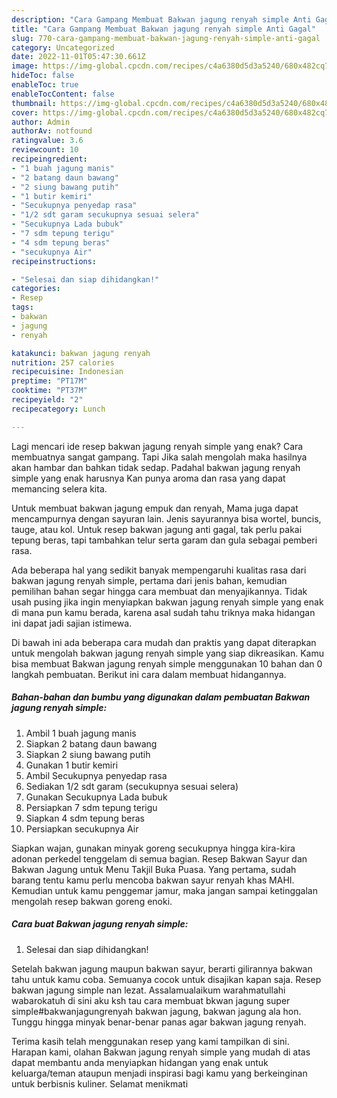 ```yaml
---
description: "Cara Gampang Membuat Bakwan jagung renyah simple Anti Gagal"
title: "Cara Gampang Membuat Bakwan jagung renyah simple Anti Gagal"
slug: 770-cara-gampang-membuat-bakwan-jagung-renyah-simple-anti-gagal
category: Uncategorized
date: 2022-11-01T05:47:30.661Z
image: https://img-global.cpcdn.com/recipes/c4a6380d5d3a5240/680x482cq70/bakwan-jagung-renyah-simple-foto-resep-utama.jpg
hideToc: false
enableToc: true
enableTocContent: false
thumbnail: https://img-global.cpcdn.com/recipes/c4a6380d5d3a5240/680x482cq70/bakwan-jagung-renyah-simple-foto-resep-utama.jpg
cover: https://img-global.cpcdn.com/recipes/c4a6380d5d3a5240/680x482cq70/bakwan-jagung-renyah-simple-foto-resep-utama.jpg
author: Admin
authorAv: notfound
ratingvalue: 3.6
reviewcount: 10
recipeingredient:
- "1 buah jagung manis"
- "2 batang daun bawang"
- "2 siung bawang putih"
- "1 butir kemiri"
- "Secukupnya penyedap rasa"
- "1/2 sdt garam secukupnya sesuai selera"
- "Secukupnya Lada bubuk"
- "7 sdm tepung terigu"
- "4 sdm tepung beras"
- "secukupnya Air"
recipeinstructions:

- "Selesai dan siap dihidangkan!"
categories:
- Resep
tags:
- bakwan
- jagung
- renyah

katakunci: bakwan jagung renyah 
nutrition: 257 calories
recipecuisine: Indonesian
preptime: "PT17M"
cooktime: "PT37M"
recipeyield: "2"
recipecategory: Lunch

---
```



Lagi mencari ide resep bakwan jagung renyah simple yang enak? Cara membuatnya sangat gampang. Tapi Jika salah mengolah maka hasilnya akan hambar dan bahkan tidak sedap. Padahal bakwan jagung renyah simple yang enak harusnya Kan punya aroma dan rasa yang dapat memancing selera kita.


Untuk membuat bakwan jagung empuk dan renyah, Mama juga dapat mencampurnya dengan sayuran lain. Jenis sayurannya bisa wortel, buncis, tauge, atau kol. Untuk resep bakwan jagung anti gagal, tak perlu pakai tepung beras, tapi tambahkan telur serta garam dan gula sebagai pemberi rasa.

Ada beberapa hal yang sedikit banyak mempengaruhi kualitas rasa dari bakwan jagung renyah simple, pertama dari jenis bahan, kemudian pemilihan bahan segar hingga cara membuat dan menyajikannya. Tidak usah pusing jika ingin menyiapkan bakwan jagung renyah simple yang enak di mana pun kamu berada, karena asal sudah tahu triknya maka hidangan ini dapat jadi sajian istimewa.


Di bawah ini ada beberapa cara mudah dan praktis yang dapat diterapkan untuk mengolah bakwan jagung renyah simple yang siap dikreasikan. Kamu bisa membuat Bakwan jagung renyah simple menggunakan 10 bahan dan 0 langkah pembuatan. Berikut ini cara dalam membuat hidangannya.

<!--inarticleads1-->

##### Bahan-bahan dan bumbu yang digunakan dalam pembuatan Bakwan jagung renyah simple:

1. Ambil 1 buah jagung manis
1. Siapkan 2 batang daun bawang
1. Siapkan 2 siung bawang putih
1. Gunakan 1 butir kemiri
1. Ambil Secukupnya penyedap rasa
1. Sediakan 1/2 sdt garam (secukupnya sesuai selera)
1. Gunakan Secukupnya Lada bubuk
1. Persiapkan 7 sdm tepung terigu
1. Siapkan 4 sdm tepung beras
1. Persiapkan secukupnya Air


Siapkan wajan, gunakan minyak goreng secukupnya hingga kira-kira adonan perkedel tenggelam di semua bagian. Resep Bakwan Sayur dan Bakwan Jagung untuk Menu Takjil Buka Puasa. Yang pertama, sudah barang tentu kamu perlu mencoba bakwan sayur renyah khas MAHI. Kemudian untuk kamu penggemar jamur, maka jangan sampai ketinggalan mengolah resep bakwan goreng enoki. 

<!--inarticleads2-->

##### Cara buat Bakwan jagung renyah simple:


1. Selesai dan siap dihidangkan!

Setelah bakwan jagung maupun bakwan sayur, berarti gilirannya bakwan tahu untuk kamu coba. Semuanya cocok untuk disajikan kapan saja. Resep bakwan jagung simple nan lezat. Assalamualaikum warahmatullahi wabarokatuh di sini aku ksh tau cara membuat bkwan jagung super simple#bakwanjagungrenyah bakwan jagung, bakwan jagung ala hon. Tunggu hingga minyak benar-benar panas agar bakwan jagung renyah. 

Terima kasih telah menggunakan resep yang kami tampilkan di sini. Harapan kami, olahan Bakwan jagung renyah simple yang mudah di atas dapat membantu anda menyiapkan hidangan yang enak untuk keluarga/teman ataupun menjadi inspirasi bagi kamu yang berkeinginan untuk berbisnis kuliner. Selamat menikmati
